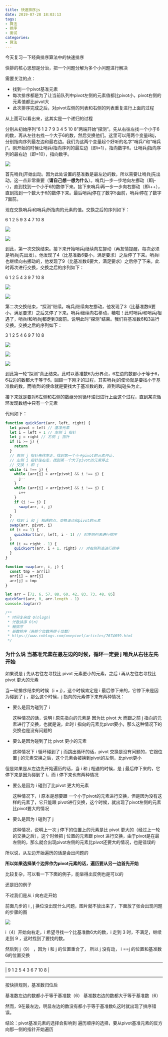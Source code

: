 ```yaml
---
title: 快速排序js
date: 2019-07-28 18:03:13
tags:
- 算法
- 排序
- 面试
categories:
- 算法
---
```


今天复习一下经典排序算法中的快速排序

快排的核心思想是分治，把一个问题分解为多个小问题进行解决

需要关注的点：

- 找到一个pivot基准元素
- 每次排序都是为了让当前队列中pivot左侧的元素值都比pivot小，pivot右侧的元素值都比pivot大
- 此次排序完成之后，对pivot左侧的列表和右侧的列表重复进行上面的过程

从上面可以看出来，这其实是一个递归的过程

分别从初始序列“6  1  2 7  9  3  4  5 10  8”两端开始“探测”。先从右往左找一个小于6的数，再从左往右找一个大于6的数，然后交换他们。这里可以用两个变量i和j，分别指向序列最左边和最右边。我们为这两个变量起个好听的名字“哨兵i”和“哨兵j”。刚开始的时候让哨兵i指向序列的最左边（即i=1），指向数字6。让哨兵j指向序列的最右边（即=10），指向数字。

![](http://ww1.sinaimg.cn/large/8ac7964fly1g5fq91wlltj20b403kt8n.jpg)

首先哨兵j开始出动。因为此处设置的基准数是最左边的数，所以需要让哨兵j先出动，这一点非常重要（**请自己想一想为什么**）。哨兵j一步一步地向左挪动（即j--），直到找到一个小于6的数停下来。接下来哨兵i再一步一步向右挪动（即i++），直到找到一个数大于6的数停下来。最后哨兵j停在了数字5面前，哨兵i停在了数字7面前。

现在交换哨兵i和哨兵j所指向的元素的值。交换之后的序列如下：

6  1  2  5  9 3  4  7  10  8

![](http://ww1.sinaimg.cn/large/8ac7964fly1g5fq9vlki1j209q040t8n.jpg)

![](http://ww1.sinaimg.cn/large/8ac7964fly1g5fqa47gopj209q034jra.jpg)

到此，第一次交换结束。接下来开始哨兵j继续向左挪动（再友情提醒，每次必须是哨兵j先出发）。他发现了4（比基准数6要小，满足要求）之后停了下来。哨兵i也继续向右挪动的，他发现了9（比基准数6要大，满足要求）之后停了下来。此时再次进行交换，交换之后的序列如下：

6  1  2 5  4  3  9  7 10  8

![](http://ww1.sinaimg.cn/large/8ac7964fly1g5fqag21sdj209q03zq2v.jpg)

![](http://ww1.sinaimg.cn/large/8ac7964fly1g5fqakhxv4j209q034t8m.jpg)

第二次交换结束，“探测”继续。哨兵j继续向左挪动，他发现了3（比基准数6要小，满足要求）之后又停了下来。哨兵i继续向右移动，糟啦！此时哨兵i和哨兵j相遇了，哨兵i和哨兵j都走到3面前。说明此时“探测”结束。我们将基准数6和3进行交换。交换之后的序列如下：

3  1 2  5  4  6  9 7  10  8

![](http://ww1.sinaimg.cn/large/8ac7964fly1g5fqb0khurj209q03fmx2.jpg)

![](http://ww1.sinaimg.cn/large/8ac7964fly1g5fqb6ei3zj209q04h748.jpg)

![](http://ww1.sinaimg.cn/large/8ac7964fly1g5fqbcu8qtj209q03l3yf.jpg)

到此第一轮“探测”真正结束。此时以基准数6为分界点，6左边的数都小于等于6，6右边的数都大于等于6。回顾一下刚才的过程，其实哨兵j的使命就是要找小于基准数的数，而哨兵i的使命就是要找大于基准数的数，直到i和j碰头为止。

接下来就是要对6左侧和右侧的数组分别循环递归进行上面这个过程，直到某次循环发现数组中只有一个元素

代码如下：

```javascript
function quickSort(arr, left, right) {
  let pivot = left // 基准元素
  let i = left + 1 // 左侧 i 指针
  let j = right // 右侧 j 指针
  if (i >= j) {
    return
  }
  // 右侧 j 指针先往左走，找到第一个小于pivot的元素停止，
  // 左侧 i 指针往右走，找到第一个大于pivot的元素停止
  // 交换 i 和 j
  while (i !== j) {
    while (arr[j] > arr[pivot] && i !== j) {
      j--
    }
    while (arr[i] < arr[pivot] && i !== j) {
      i++
    }
    if (i !== j) {
      swap(arr, i, j)
    }
  }
  // 找到 i 和 j 相遇的点，交换该点和pivot的元素
  swap(arr, pivot, i)
  if (i >= 1) {
    quickSort(arr, left, i - 1) // 对左侧列表进行排序
  }
  if (i <= right - 1) {
    quickSort(arr, i + 1, right) // 对右侧列表进行排序
  }
}

function swap(arr, i, j) {
  const tmp = arr[i]
  arr[i] = arr[j]
  arr[j] = tmp
}

let arr = [72, 6, 57, 88, 60, 42, 83, 73, 48, 85]
quickSort(arr, 0, arr.length - 1)
console.log(arr)

/**
 * 时间复杂度 O(nlogn)
 * 计数排序 O(n)
 * 桶排序
 * 基数排序（先排个位数再排十位数）
 * https://www.cnblogs.com/onepixel/articles/7674659.html
 */
```



### 为什么说 当基准元素在最左边的时候，循环一定要 j 哨兵从右往左先开始

如果说是 j 先从右往左寻找比 pivot 元素更小的元素，之后 i 再从左往右寻找比 pivot 更大的元素

当一轮排序结束的时候（i = j），这个时候肯定是 i 最后停下来的，它停下来是因为碰到了 j ，那么这个时候，j 指向的元素停下来有两种情况：

- 要么是因为碰到了 i

  这种情况的话，说明 i 原先指向的元素是 因为比 pivot 大 而跟之前 j 指向的元素进行了交换，也就是说，此时 i 指向的元素比pivot要小，那么这种情况下的交换也是没有问题的

- 要么是因为碰到了比 pivot 更小的元素

  这种情况下 i 循环碰到了 j 而跳出循环的话，pivot 交换是没有问题的，它跟位置 j 的元素交换之后，这个元素会被换到pivot的左侧，比pivot更小

但是如果是从左边先开始遍历的话，当 i 和 j 相遇的时候，是 j 最后停下来的，它停下来是因为碰到了 i，而 i 停下来也有两种情况

- 要么是因为 i 碰到了比pivot 更大的元素

  这种情况下，i 原本是想要跟 一个小于pivot的元素进行交换，但是因为没有这样的元素了，它只能跟 pivot进行交换，这个时候，就出现了pivot左侧的元素比pivot要大的情况

- 要么是因为 i 碰到了 j

  这种情况，说明上一次 j 停下的位置上的元素是比 pivot 更大的（经过上一轮的交换之后），这个时候把 j 位置的元素跟 pivot 进行交换，由于pivot是在最左侧的，那么就会出现pivot左侧的元素比pivot还要大的情况，也是错误的

所以说，从左边开始遍历的话是会出问题的

**所以如果选择某个边界作为pivot元素的话，遍历要从另一边首先开始**

比较复杂，可以看一下下面的例子，能举得出反例也是可以的

还是旧的例子

不过我们是从 i 向右走开始

前面几步的 i , j 换位没出现什么问题，图片就不放出来了，下面放了张会出现问题的步骤的图

![](http://ww1.sinaimg.cn/large/8ac7964fly1g5frz402nuj218g0d1gn3.jpg)

i（4）开始向右走，i 希望寻找一个比基准数6大的数，i 走到 3 时，不满足，继续走到 9 ，这时找到了要找的数。

然后到 j（9） ，因为 i 和 j 的位置重合了， 所以 j 没有动， i ==j 的位置和基准数6的位置交换

----------------------------

| 9 1 2 5 4 3 6 7 10 8 |

----------------------------

按快排规则，基准数归位后

基准数左边的数都小于等于基准数（6）
基准数右边的数都大于等于基准数（6）

然而，9在最左边，明显左边的数没有都小于等于基准数6,这时就出现了排序错误。

结论：pivot基准元素的选择会影响到 遍历顺序的选择，要从pivot基准元素的反方向那一侧的指针开始遍历